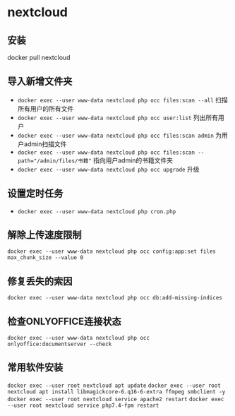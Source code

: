 # nextcloud 

## 安装
docker pull nextcloud
## 导入新增文件夹
- `docker exec --user www-data nextcloud php occ files:scan --all` 扫描所有用户的所有文件
- `docker exec --user www-data nextcloud php occ user:list` 列出所有用户
- `docker exec --user www-data nextcloud php occ files:scan admin` 为用户admin扫描文件
- `docker exec --user www-data nextcloud php occ files:scan --path="/admin/files/书籍"` 指向用户admin的书籍文件夹
- `docker exec --user www-data nextcloud php occ upgrade` 升级
## 设置定时任务
- `docker exec --user www-data nextcloud php cron.php`
## 解除上传速度限制
`docker exec --user www-data nextcloud php occ config:app:set files max_chunk_size --value 0`

## 修复丢失的索因
`docker exec --user www-data nextcloud php occ db:add-missing-indices`
## 检查ONLYOFFICE连接状态
`docker exec --user www-data nextcloud php occ onlyoffice:documentserver --check`

## 常用软件安装
`docker exec --user root nextcloud apt update`
`docker exec --user root nextcloud apt install libmagickcore-6.q16-6-extra ffmpeg smbclient -y`
`docker exec --user root nextcloud service apache2 restart`
`docker exec --user root nextcloud service php7.4-fpm restart`
